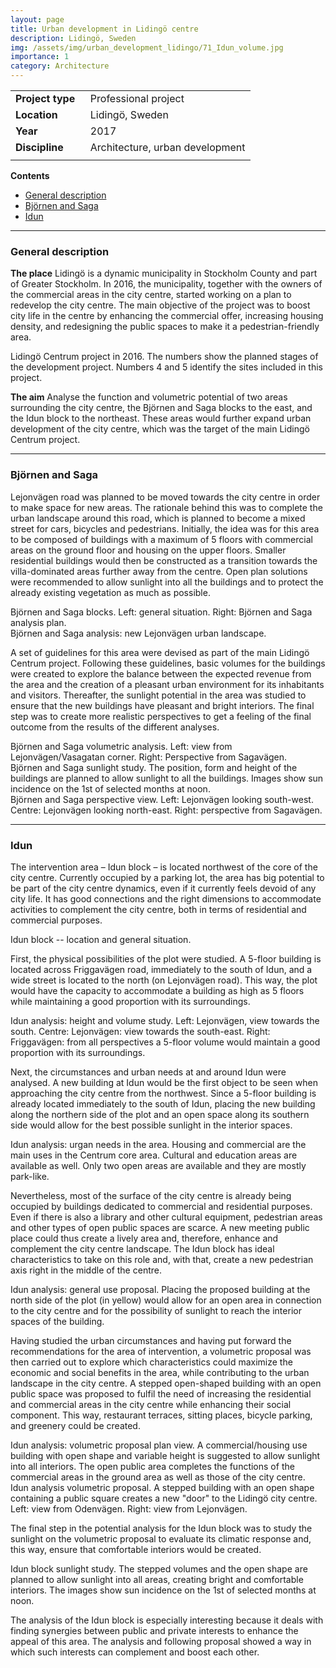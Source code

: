 ```yaml
---
layout: page
title: Urban development in Lidingö centre
description: Lidingö, Sweden
img: /assets/img/urban_development_lidingo/71_Idun_volume.jpg
importance: 1
category: Architecture
---
```


| | |
|-|-|
| **Project**&nbsp;**type**&nbsp;&nbsp; | Professional project |
| **Location** | Lidingö, Sweden |
| **Year** | 2017 |
| **Discipline** | Architecture, urban development |
| | |

**Contents**
* [General description](#general-description)
* [Björnen and Saga](#björnen-and-saga)
* [Idun](#idun)

---

### General description

**The place** Lidingö is a dynamic municipality in Stockholm County and part of Greater Stockholm. In 2016, the municipality, together with the owners of the commercial areas in the city centre, started working on a plan to redevelop the city centre. The main objective of the project was to boost city life in the centre by enhancing the commercial offer, increasing housing density, and redesigning the public spaces to make it a pedestrian-friendly area.

<div class="row">
    <div class="col-sm mt-3 mt-md-0">
        <img class="img-fluid rounded z-depth-1" src="{{ '/assets/img/urban_development_lidingo/54_lidingo_location.jpg' | relative_url }}" alt="" title="Lidingö Centrum Project 2016"/>
    </div>
</div>
<div class="caption">
    Lidingö Centrum project in 2016. The numbers show the planned stages of the development project. Numbers 4 and 5 identify the sites included in this project.
</div>

**The aim** Analyse the function and volumetric potential of two areas surrounding the city centre, the Björnen and Saga blocks to the east, and the Idun block to the northeast.  These areas would further expand urban development of the city centre, which was the target of the main Lidingö Centrum project.

---

### Björnen and Saga

Lejonvägen road was planned to be moved towards the city centre in order to make space for new areas. The rationale behind this was to complete the urban landscape around this road, which is planned to become a mixed street for cars, bicycles and pedestrians. Initially, the idea was for this area to be composed of buildings with a maximum of 5 floors with commercial areas on the ground floor and housing on the upper floors. Smaller residential buildings would then be constructed as a transition towards the villa-dominated areas further away from the centre. Open plan solutions were recommended to allow sunlight into all the buildings and to protect the already existing vegetation as much as possible.

<div class="row">
    <div class="col-sm-5 mt-3 mt-md-0">
        <img class="img-fluid rounded z-depth-1" src="{{ '/assets/img/urban_development_lidingo/55_lidingo_bjornensaga_situation.jpg' | relative_url }}" alt="" title="General situation"/>
    </div>
    <div class="col-sm-7 mt-3 mt-md-0">
        <img class="img-fluid rounded z-depth-1" src="{{ '/assets/img/urban_development_lidingo/56_lidingo_bjornensaga_plan.jpg' | relative_url }}" alt="" title="Analysis plan"/>
    </div>
</div>
<div class="caption">
    Björnen and Saga blocks. Left: general situation. Right: Björnen and Saga analysis plan.
</div>

<div class="row">
    <div class="col-sm mt-3 mt-md-0">
        <img class="img-fluid rounded z-depth-1" src="{{ '/assets/img/urban_development_lidingo/57_lidingo_bjornensaga_uLandsc.jpg' | relative_url }}" alt="" title="Analysis"/>
    </div>
</div>
<div class="caption">
    Björnen and Saga analysis: new Lejonvägen urban landscape.
</div>

A set of guidelines for this area were devised as part of the main Lidingö Centrum project. Following these guidelines, basic volumes for the buildings were created to explore the balance between the expected revenue from the area and the creation of a pleasant urban environment for its inhabitants and visitors. Thereafter, the sunlight potential in the area was studied to ensure that the new buildings have pleasant and bright interiors. The final step was to create more realistic perspectives to get a feeling of the final outcome from the results of the different analyses.

<div class="row">
    <div class="col-sm mt-3 mt-md-0">
        <img class="img-fluid rounded z-depth-1" src="{{ '/assets/img/urban_development_lidingo/58_bjornensagaVolum.jpg' | relative_url }}" alt="" title="Perspective from Lejonvägen"/>
    </div>
    <div class="col-sm mt-3 mt-md-0">
        <img class="img-fluid rounded z-depth-1" src="{{ '/assets/img/urban_development_lidingo/59_bjornensagaVolum.jpg' | relative_url }}" alt="" title="Perspective from Sagavägen"/>
    </div>
</div>
<div class="caption">
    Björnen and Saga volumetric analysis. Left: view from Lejonvägen/Vasagatan corner. Right: Perspective from Sagavägen.
</div>

<div class="row">
    <div class="col-sm mt-3 mt-md-0">
        <img class="img-fluid rounded z-depth-1" src="{{ '/assets/img/urban_development_lidingo/60_bjornensaga_sun.png' | relative_url }}" alt="" title="Sunlight study"/>
    </div>
</div>
<div class="caption">
    Björnen and Saga sunlight study. The position, form and height of the buildings are planned to allow sunlight to all the buildings. Images show sun incidence on the 1st of selected months at noon.
</div>

<div class="row">
    <div class="col-sm mt-3 mt-md-0">
        <img class="img-fluid rounded z-depth-1" src="{{ '/assets/img/urban_development_lidingo/61_bjornensaga_persp.jpg' | relative_url }}" alt="" title="Perspective view"/>
    </div>
    <div class="col-sm mt-3 mt-md-0">
        <img class="img-fluid rounded z-depth-1" src="{{ '/assets/img/urban_development_lidingo/62_bjornensaga_persp.jpg' | relative_url }}" alt="" title="Perspective view"/>
    </div>
    <div class="col-sm mt-3 mt-md-0">
        <img class="img-fluid rounded z-depth-1" src="{{ '/assets/img/urban_development_lidingo/63_bjornensagapersp.jpg' | relative_url }}" alt="" title="Perspective view"/>
    </div>
</div>
<div class="caption">
    Björnen and Saga perspective view. Left: Lejonvägen looking south-west. Centre: Lejonvägen looking north-east. Right: perspective from Sagavägen.
</div>

---

### Idun

The intervention area – Idun block – is located northwest of the core of the city centre. Currently occupied by a parking lot, the area has big potential to be part of the city centre dynamics, even if it currently feels devoid of any city life. It has good connections and the right dimensions to accommodate activities to complement the city centre, both in terms of residential and commercial purposes.

<div class="row">
    <div class="col-sm mt-3 mt-md-0">
        <img class="img-fluid rounded z-depth-1" src="{{ '/assets/img/urban_development_lidingo/64_idun_location.jpg' | relative_url }}" alt="" title="General situation"/>
    </div>
</div>
<div class="caption">
    Idun block -- location and general situation.
</div>

First, the physical possibilities of the plot were studied. A 5-floor building is located across Friggavägen road, immediately to the south of Idun, and a wide street is located to the north (on Lejonvägen road). This way, the plot would have the capacity to accommodate a building as high as 5 floors while maintaining a good proportion with its surroundings.

<div class="row">
    <div class="col-sm mt-3 mt-md-0">
        <img class="img-fluid rounded z-depth-1" src="{{ '/assets/img/urban_development_lidingo/65_idun_height.jpg' | relative_url }}" alt="" title="Volumetric analysis"/>
    </div>
    <div class="col-sm mt-3 mt-md-0">
        <img class="img-fluid rounded z-depth-1" src="{{ '/assets/img/urban_development_lidingo/66_idun_height.jpg' | relative_url }}" alt="" title="Volumetric analysis"/>
    </div>
    <div class="col-sm mt-3 mt-md-0">
        <img class="img-fluid rounded z-depth-1" src="{{ '/assets/img/urban_development_lidingo/67_idun_height.jpg' | relative_url }}" alt="" title="Volumetric analysis"/>
    </div>
</div>
<div class="caption">
    Idun analysis: height and volume study. Left: Lejonvägen, view towards the south. Centre: Lejonvägen: view towards the south-east. Right: Friggavägen: from all perspectives a 5-floor volume would maintain a good proportion with its surroundings.
</div>

Next, the circumstances and urban needs at and around Idun were analysed. A new building at Idun would be the first object to be seen when approaching the city centre from the northwest. Since a 5-floor building is already located immediately to the south of Idun, placing the new building along the northern side of the plot and an open space along its southern side would allow for the best possible sunlight in the interior spaces. 

<div class="row">
    <div class="col-sm mt-3 mt-md-0">
        <img class="img-fluid rounded z-depth-1" src="{{ '/assets/img/urban_development_lidingo/69_Idun_urbanNeeds.jpg' | relative_url }}" alt="" title="Urban needs"/>
    </div>
</div>
<div class="caption">
    Idun analysis: urgan needs in the area. Housing and commercial are the main uses in the Centrum core area. Cultural and education areas are available as well. Only two open areas are available and they are mostly park-like.
</div>

Nevertheless, most of the surface of the city centre is already being occupied by buildings dedicated to commercial and residential purposes. Even if there is also a library and other cultural equipment, pedestrian areas and other types of open public spaces are scarce. A new meeting public place could thus create a lively area and, therefore, enhance and complement the city centre landscape. The Idun block has ideal characteristics to take on this role and, with that, create a new pedestrian axis right in the middle of the centre.

<div class="row">
    <div class="col-sm mt-3 mt-md-0">
        <img class="img-fluid rounded z-depth-1" src="{{ '/assets/img/urban_development_lidingo/68_idun_proposal.jpg' | relative_url }}" alt="" title="General use proposal"/>
    </div>
</div>
<div class="caption">
    Idun analysis: general use proposal. Placing the proposed building at the north side of the plot (in yellow) would allow for an open area in connection to the city centre and for the possibility of sunlight to reach the interior spaces of the building.
</div>

Having studied the urban circumstances and having put forward the recommendations for the area of intervention, a volumetric proposal was then carried out to explore which characteristics could maximize the economic and social benefits in the area, while contributing to the urban landscape in the city centre. A stepped open-shaped building with an open public space was proposed to fulfil the need of increasing the residential and commercial areas in the city centre while enhancing their social component. This way, restaurant terraces, sitting places, bicycle parking, and greenery could be created.

<div class="row">
    <div class="col-sm mt-3 mt-md-0">
        <img class="img-fluid rounded z-depth-1" src="{{ '/assets/img/urban_development_lidingo/72_proposalplan.jpg' | relative_url }}" alt="" title="Volumetric proposal plan view"/>
    </div>
</div>
<div class="caption">
    Idun analysis: volumetric proposal plan view. A commercial/housing use building with open shape and variable height is suggested to allow sunlight into all interiors. The open public area completes the functions of the commercial areas in the ground area as well as those of the city centre.
</div>

<div class="row">
    <div class="col-sm mt-3 mt-md-0">
        <img class="img-fluid rounded z-depth-1" src="{{ '/assets/img/urban_development_lidingo/70_Idun_volume.jpg' | relative_url }}" alt="" title="Volumetric proposal perspective view"/>
    </div>
    <div class="col-sm mt-3 mt-md-0">
        <img class="img-fluid rounded z-depth-1" src="{{ '/assets/img/urban_development_lidingo/71_Idun_volume.jpg' | relative_url }}" alt="" title="Volumetric proposal perspective view"/>
    </div>
</div>
<div class="caption">
    Idun analysis volumetric proposal. A stepped building with an open shape containing a public square creates a new "door" to the Lidingö city centre. Left: view from Odenvägen. Right: view from Lejonvägen.
</div>

The final step in the potential analysis for the Idun block was to study the sunlight on the volumetric proposal to evaluate its climatic response and, this way, ensure that comfortable interiors would be created.

<div class="row">
    <div class="col-sm mt-3 mt-md-0">
        <img class="img-fluid rounded z-depth-1" src="{{ '/assets/img/urban_development_lidingo/73_idun_sun.jpg' | relative_url }}" alt="" title="Sunlight study"/>
    </div>
</div>
<div class="caption">
    Idun block sunlight study. The stepped volumes and the open shape are planned to allow sunlight into all areas, creating bright and comfortable interiors. The images show sun incidence on the 1st of selected months at noon.
</div>

The analysis of the Idun block is especially interesting because it deals with finding synergies between public and private interests to enhance the appeal of this area. The analysis and following proposal showed a way in which such interests can complement and boost each other. 